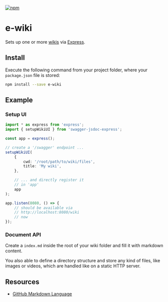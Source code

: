 [![npm](https://img.shields.io/npm/v/swagger-jsdoc-express.svg)](https://www.npmjs.com/package/swagger-jsdoc-express)

# e-wiki

Sets up one or more [wikis](https://github.com/showdownjs/showdown) via [Express](https://expressjs.com/).

## Install

Execute the following command from your project folder, where your `package.json` file is stored:

```bash
npm install --save e-wiki
```

## Example

### Setup UI

```typescript
import * as express from 'express';
import { setupWikiUI } from 'swagger-jsdoc-express';

const app = express();

// create a '/swagger' endpoint ...
setupWikiUI(
    {
        cwd: '/root/path/to/wiki/files',
        title: 'My wiki',
    },

    // ... and directly register it
    // in 'app'
    app
);

app.listen(8080, () => {
    // should be available via
    // http://localhost:8080/wiki
    // now
});
```

### Document API

Create a `index.md` inside the root of your wiki folder and fill it with markdown content.

You also able to define a directory structure and store any kind of files, like images or videos, which are handled like on a static HTTP server.

## Resources

* [GitHub Markdown Language](https://guides.github.com/features/mastering-markdown/)

